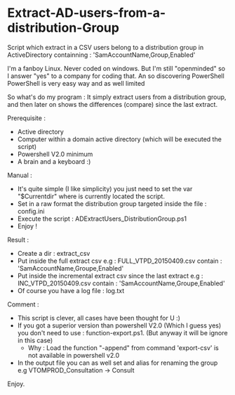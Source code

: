 # Extract-AD-users-from-a-distribution-Group
Script which extract in a CSV users belong to a distribution group in ActiveDirectory
containning : 'SamAccountName,Group,Enabled'   


I'm a fanboy Linux. Never coded on windows. 
But I'm still "openminded" so I answer "yes" to a company for coding that. An so discovering PowerShell  
PowerShell is very easy way and as well limited 

So what's do my program : 
It simply extract users from a distribution group, and then later on shows the differences (compare) since the last extract. 

Prerequisite : 
- Active directory 
- Computer within a domain active directory (which will be executed the script)
- Powershell V2.0 minimum
- A brain and a keyboard :)
 

Manual : 
- It's quite simple (I like simplicity) you just need to set the var "$Currentdir" where is currently located the script.
- Set in a raw format the distribution group targeted inside the file : config.ini
- Execute the script : ADExtractUsers_DistributionGroup.ps1
- Enjoy ! 

Result : 
- Create a dir : extract_csv  
- Put inside the full extract csv  e.g : FULL_VTPD_20150409.csv		contain : 'SamAccountName,Groupe,Enabled'   
- Put inside the incremental extract csv since the last extract e.g : INC_VTPD_20150409.csv   contain : 'SamAccountName,Groupe,Enabled'   
- Of course you have a log file : log.txt 

Comment : 
- This script is clever, all cases have been thought for U :) 
- If you got a superior version than powershell V2.0  (Which I guess yes) you don't need to use : function-export.ps1. (But anyway it will be ignore in this case)
    - Why : Load the function "-append" from command  'export-csv' is not available in powershell v2.0
- In the output file you can as well set and alias for renaming the group  e.g VTOMPROD_Consultation -> Consult

Enjoy. 



